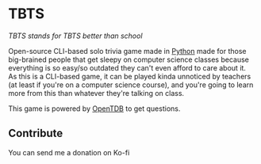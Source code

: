 # TBTS
_TBTS stands for TBTS better than school_

Open-source CLI-based solo trivia game made in [Python](https://www.python.org/) made for those big-brained people that get sleepy on computer science classes because everything is so easy/so outdated they can't even afford to care about it.<br>
As this is a CLI-based game, it can be played kinda unnoticed by teachers (at least if you're on a computer science course), and you're going to learn more from this than whatever they're talking on class.

This game is powered by [OpenTDB](https://opentdb.com/) to get questions.

## Contribute
You can send me a donation on Ko-fi